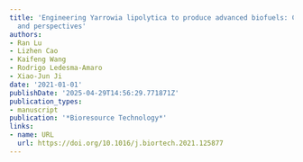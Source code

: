 ```yaml
---
title: 'Engineering Yarrowia lipolytica to produce advanced biofuels: Current status
  and perspectives'
authors:
- Ran Lu
- Lizhen Cao
- Kaifeng Wang
- Rodrigo Ledesma‐Amaro
- Xiao‐Jun Ji
date: '2021-01-01'
publishDate: '2025-04-29T14:56:29.771871Z'
publication_types:
- manuscript
publication: '*Bioresource Technology*'
links:
- name: URL
  url: https://doi.org/10.1016/j.biortech.2021.125877
---
```

